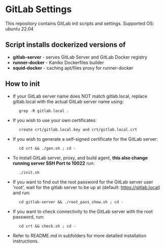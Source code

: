 # GitLab Settings

This repository contains GitLab init scripts and settings.
Supported OS: ubuntu 22.04

## Script installs dockerized versions of

  - **gitlab-server** - serves GitLab Server and GitLab Docker registry
  - **runner-docker** - Kaniko Dockerfiles builder
  - **squid-docker**  - caching apt/files proxy for runner-docker

## How to init

  - If your GitLab server name does NOT match gitlab.local, replace gitlab.local with the actual GitLab server name using:
```
      grep -R gitlab.local .
```
  - If you wish to use your own certificates:
```
      create crt/gitlab.local.key and crt/gitlab.local.crt
```
  - If you wish to generate a self-signed certificate for the GitLab server:
```
      cd crt && ./gen.sh ; cd -
```
  - To install GitLab server, proxy, and build agent, **this also change running server SSH Port to 10022** run:
```
      ./init.sh
```
  - If you want to find out the root password for the GitLab server user 'root', wait for the gitlab server to be up at (default: https://gitlab.local) and run:
```
      cd gitlab-server && ./root_pass_show.sh ; cd -
```
  - If you want to check connectivity to the GitLab server with the root password, run:
```
      cd crt && check.sh ; cd -
```
  - Refer to README.md in subfolders for more detailed installation instructions.
